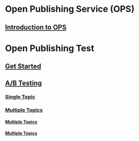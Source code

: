 # Open Publishing Service (OPS)
## [Introduction to OPS](https://ppe.msdn.microsoft.com/en-us/openpublishing/docs?branch=master)
# Open Publishing Test
## [Get Started](index.md)
## [A/B Testing](./abtesting/index.md)
### [Single Topic](./abtesting/single-topic.md)
### [Multiple Topics](./abtesting/multiple-topics-foo.md)
#### [Multiple Topics](./abtesting/multiple-topics-bar.md)
#### [Multiple Topics](./abtesting/multiple-topics-baz.md)
